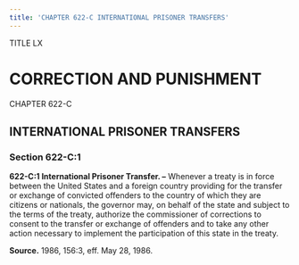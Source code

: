 ```yaml
---
title: 'CHAPTER 622-C INTERNATIONAL PRISONER TRANSFERS'
---
```


TITLE LX
                                             
CORRECTION AND PUNISHMENT
=========================

CHAPTER 622-C
                                             
INTERNATIONAL PRISONER TRANSFERS
--------------------------------

### Section 622-C:1

 **622-C:1 International Prisoner Transfer. –** Whenever a treaty is
in force between the United States and a foreign country providing for
the transfer or exchange of convicted offenders to the country of which
they are citizens or nationals, the governor may, on behalf of the state
and subject to the terms of the treaty, authorize the commissioner of
corrections to consent to the transfer or exchange of offenders and to
take any other action necessary to implement the participation of this
state in the treaty.

**Source.** 1986, 156:3, eff. May 28, 1986.
